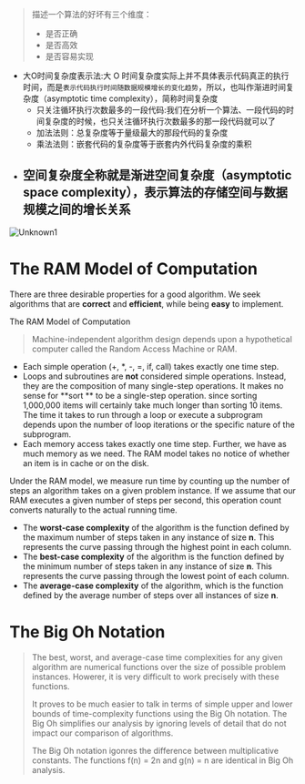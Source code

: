 > 描述一个算法的好坏有三个维度：
>
> - 是否正确
> - 是否高效
> - 是否容易实现


- 大O时间复杂度表示法:大 O 时间复杂度实际上并不具体表示代码真正的执行时间，而是`表示代码执行时间随数据规模增长的变化趋势`，所以，也叫作渐进时间复杂度（asymptotic time complexity），简称时间复杂度
  - 只关注循环执行次数最多的一段代码:我们在分析一个算法、一段代码的时间复杂度的时候，也只关注循环执行次数最多的那一段代码就可以了
  - 加法法则：总复杂度等于量级最大的那段代码的复杂度
  - 乘法法则：嵌套代码的复杂度等于嵌套内外代码复杂度的乘积
- 空间复杂度全称就是渐进空间复杂度（asymptotic space complexity），表示算法的存储空间与数据规模之间的增长关系
  - 


![Unknown1](https://user-images.githubusercontent.com/9456917/141667945-b226dea3-3167-45f7-a538-9bd42f5d8c57.png)


# The RAM Model of Computation

There are three desirable properties for a good algorithm. We seek algorithms that are **correct** and **efficient**, while being **easy** to implement.

The RAM Model of Computation

> Machine-independent algorithm design depends upon a hypothetical computer called the Random Access Machine or RAM.

- Each simple operation (+, *, -, =, if, call) takes exactly one time step.
- Loops and subroutines are **not** considered simple operations. Instead, they are the composition of many single-step operations. It makes no sense for **sort ** to be a single-step operation. since sorting 1,000,000 items will certainly take much longer than sorting 10 items. The time it takes to run through a loop or execute a subprogram depends upon the number of loop iterations or the specific nature of the subprogram.
- Each memory access takes exactly one time step. Further, we have as much memory as we need. The RAM model takes no notice of whether an item is in cache or on the disk.

Under the RAM model, we measure run time by counting up the number of steps an algorithm takes on a given problem instance. If we assume that our RAM executes a given number of steps per second, this operation count converts naturally to the actual running time.



- The **worst-case complexity** of the algorithm is the function defined by the maximum number of steps taken in any instance of size **n**. This represents the curve passing through the highest point in each column.
- The **best-case complexity** of the algorithm is the function defined by the minimum number of steps taken in any instance of size **n**. This represents the curve passing through the lowest point of each column.
- The **average-case complexity** of the algorithm, which is the function defined by the average number of steps over all instances of size **n**.

# The Big Oh Notation

> The best, worst, and average-case time complexities for any given algorithm are numerical functions over the size of possible problem instances. Howerer, it is very difficult to work precisely with these functions.
>
> It proves to be much easier to talk in terms of simple upper and lower bounds of time-complexity functions using the Big Oh notation. The Big Oh simplifies our analysis by ignoring levels of detail that do not impact our comparison of algorithms.
>
> The Big Oh notation igonres the difference between multiplicative constants. The functions f(n) = 2n and g(n) = n are identical in Big Oh analysis.
